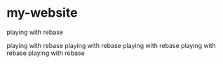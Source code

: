 # my-website

playing with rebase



playing with rebase
playing with rebase
playing with rebase
playing with rebase
playing with rebase

